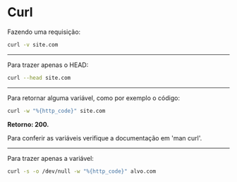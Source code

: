 # Curl

Fazendo uma requisição:

```bash
curl -v site.com
```

---
Para trazer apenas o HEAD:

```bash
curl --head site.com
```

---

Para retornar alguma variável, como por exemplo o código:

```bash
curl -w "%{http_code}" site.com
```

**Retorno: 200.**

Para conferir as variáveis verifique a documentação em 'man curl'.

---

Para trazer apenas a variável:

```bash
curl -s -o /dev/null -w "%{http_code}" alvo.com
```
